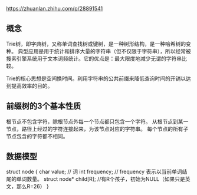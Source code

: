 https://zhuanlan.zhihu.com/p/28891541

## 概念
Trie树，即字典树，又称单词查找树或键树，是一种树形结构，是一种哈希树的变种。
典型应用是用于统计和排序大量的字符串（但不仅限于字符串），所以经常被搜索引擎系统用于文本词频统计。它的优点是：最大限度地减少无谓的字符串比较。

Trie的核心思想是空间换时间。利用字符串的公共前缀来降低查询时间的开销以达到提高效率的目的。

## 前缀树的3个基本性质
根节点不包含字符，除根节点外每一个节点都只包含一个字符。
从根节点到某一节点，路径上经过的字符连接起来，为该节点对应的字符串。
每个节点的所有子节点包含的字符都不相同。

## 数据模型
struct node {
    char value; // 词
    int frequency; // frequency 表示以当前单词结尾的单词数量。
    struct node* child[R]; //有R个孩子，初始为NULL（如果只是英文，那么R=26）
}
